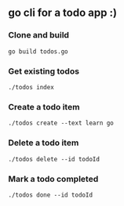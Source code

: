 ## go cli for a todo app :)

### Clone and build

```
go build todos.go
```

### Get existing todos

```
./todos index
```

### Create a todo item

```
./todos create --text learn go
```

### Delete a todo item

```
./todos delete --id todoId
```

### Mark a todo completed

```
./todos done --id todoId
```

